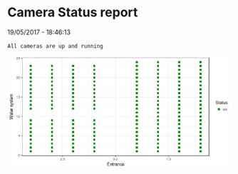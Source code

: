 Camera Status report
================
19/05/2017 - 18:46:13

    All cameras are up and running

![](camreport_files/figure-markdown_github/unnamed-chunk-2-1.png)
